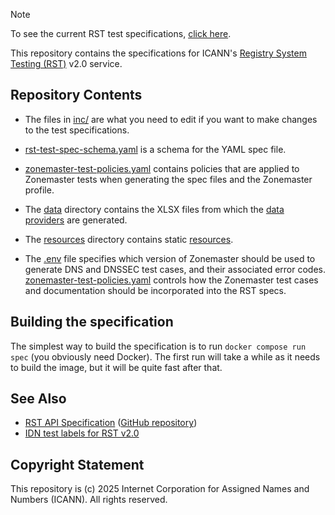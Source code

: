 > [!NOTE]
> To see the current RST test specifications, [click here](https://icann.github.io/rst-test-specs/rst-test-specs.html).

This repository contains the specifications for ICANN's [Registry System Testing
(RST)](https://icann.org/resources/registry-system-testing-v2.0) v2.0 service.

## Repository Contents

* The files in [inc/](inc/) are what you need to edit if you want to make
  changes to the test specifications.

* [rst-test-spec-schema.yaml](rst-test-spec-schema.yaml) is a schema for the
  YAML spec file.

* [zonemaster-test-policies.yaml](zonemaster-test-policies.yaml) contains
  policies that are applied to Zonemaster tests when generating the spec files
  and the Zonemaster profile.

* The [data](data) directory contains the XLSX files from which the [data
  providers](https://icann.github.io/rst-test-specs/rst-test-specs.html#Preamble-2.3.2.-Data-providers)
  are generated.

* The [resources](resources) directory contains static
  [resources](https://icann.github.io/rst-test-specs/rst-test-specs.html#Preamble-2.3.3.-Resources).

* The [.env](.env) file specifies which version of Zonemaster should be used to
  generate DNS and DNSSEC test cases, and their associated error codes.
  [zonemaster-test-policies.yaml](zonemaster-test-policies.yaml) controls how
  the Zonemaster test cases and documentation should be incorporated into the
  RST specs.

## Building the specification

The simplest way to build the specification is to run `docker compose run spec`
(you obviously need Docker). The first run will take a while as it needs to
build the image, but it will be quite fast after that.

## See Also

* [RST API Specification](https://icann.github.io/rst-api-spec) ([GitHub repository](https://github.com/icann/rst-api-spec))
* [IDN test labels for RST v2.0](https://github.com/icann/rst-idn-test-labels)

## Copyright Statement

This repository is (c) 2025 Internet Corporation for Assigned Names and Numbers
(ICANN). All rights reserved.
